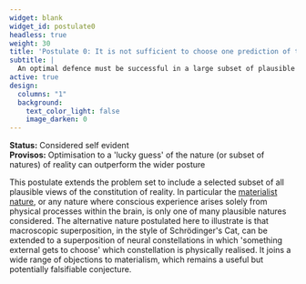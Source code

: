 ```yaml
---
widget: blank
widget_id: postulate0
headless: true
weight: 30
title: 'Postulate 0: It is not sufficient to choose one prediction of the future and create defences adequate to only that future'
subtitle: |
  An optimal defence must be successful in a large subset of plausible realities
active: true
design:
  columns: "1"
  background:
    text_color_light: false
    image_darken: 0
---
```

**Status:** Considered self evident  
**Provisos:** Optimisation to a 'lucky guess' of the nature (or subset of natures) of reality can outperform the wider posture  
  
This postulate extends the problem set to include a selected subset of all plausible views of the constitution of reality.  In particular the
[materialist nature](https://en.wikipedia.org/wiki/Materialism), or any nature where conscious experience arises solely from physical processes
within the brain, is only one of many plausible natures considered.  The alternative nature postulated here to illustrate is that macroscopic
superposition, in the style of Schrödinger's Cat, can be extended to a superposition of neural constellations in which 'something external
gets to choose' which constellation is physically realised.  It joins a wide range of objections to materialism, which remains a useful but
potentially falsifiable conjecture.
